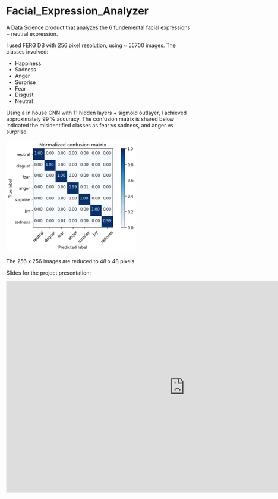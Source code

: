 # Facial_Expression_Analyzer
A Data Science product that analyzes the 6 fundemental facial expressions + neutral expression. 

I used FERG DB with 256 pixel resolution, using ~ 55700 images. The classes involved:
  * Happiness
  * Sadness
  * Anger
  * Surprise
  * Fear
  * Disgust
  * Neutral
  
Using a in house CNN with 11 hidden layers + sigmoid outlayer, I achieved approximately 99 % accuracy. The confusion matrix is shared below indicated the misidentified classes as fear vs sadness, and anger vs surprise. 

<img alt="MultiClassification_ConfusionMatrix_for_FERG_DB_256" src="./TakeAPic/MultiClassification_ConfusionMatrix_for_FERG_DB_256.png" height="300" width="350" />

The 256 x 256 images are reduced to 48 x 48 pixels. 

Slides for the project presentation:
<iframe src="https://docs.google.com/presentation/d/e/2PACX-1vSYFRupRBmiBZh3q1zJs5VcbirzJ66oHGLc7fG9kCgjYGJF6SGTEoOlktySnfqu0rnE-rO1yz1elA_2/embed?start=true&loop=false&delayms=15000" frameborder="0" width="960" height="569" allowfullscreen="true" mozallowfullscreen="true" webkitallowfullscreen="true"></iframe>
